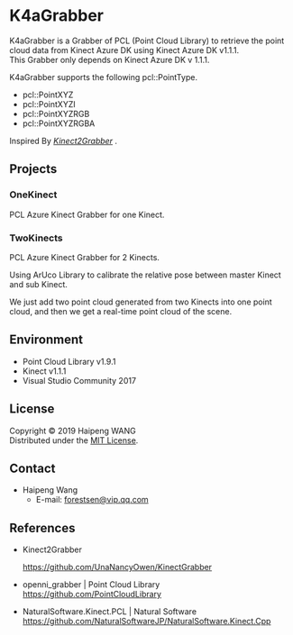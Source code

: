 ﻿K4aGrabber
==============

K4aGrabber is a Grabber of PCL (Point Cloud Library) to retrieve the point cloud data from Kinect Azure DK using Kinect Azure DK v1.1.1.  
This Grabber only depends on Kinect Azure DK v 1.1.1.  

K4aGrabber supports the following pcl::PointType.  
* pcl::PointXYZ
* pcl::PointXYZI
* pcl::PointXYZRGB
* pcl::PointXYZRGBA

Inspired By *[Kinect2Grabber](https://github.com/UnaNancyOwen/KinectGrabber)* .

## Projects

### OneKinect

PCL Azure Kinect Grabber for one Kinect.

### TwoKinects

PCL Azure Kinect Grabber for 2 Kinects. 

Using ArUco Library to calibrate the relative pose between master Kinect and sub Kinect.

We just add two point cloud generated from two Kinects into one point cloud, and then we get a real-time point cloud of the scene.



Environment
-----------
* Point Cloud Library v1.9.1
* Kinect v1.1.1
* Visual Studio Community 2017 

License
-------
Copyright &copy; 2019 Haipeng WANG  
Distributed under the [MIT License](http://www.opensource.org/licenses/mit-license.php "MIT License | Open Source Initiative").  


Contact
-------
* Haipeng Wang
    * E-mail: <forestsen@vip.qq.com>


References
----------
* Kinect2Grabber

  <https://github.com/UnaNancyOwen/KinectGrabber>

* openni_grabber | Point Cloud Library  
  <https://github.com/PointCloudLibrary>

* NaturalSoftware.Kinect.PCL | Natural Software  
  <https://github.com/NaturalSoftwareJP/NaturalSoftware.Kinect.Cpp>
